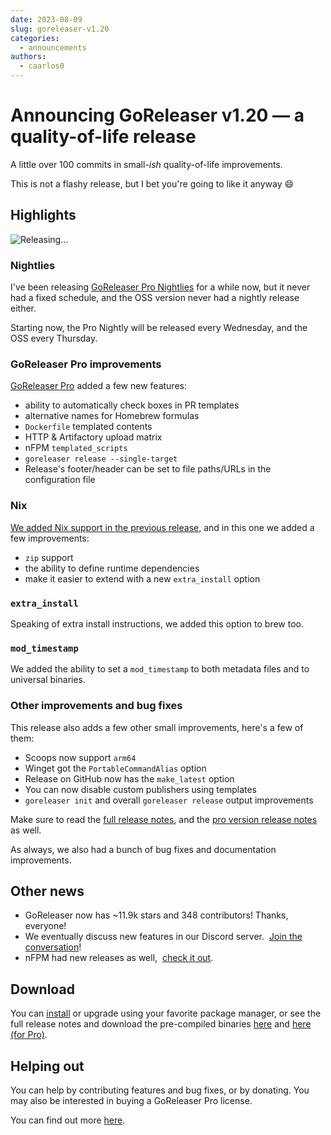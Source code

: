 ```yaml
---
date: 2023-08-09
slug: goreleaser-v1.20
categories:
  - announcements
authors:
  - caarlos0
---
```


# Announcing GoReleaser v1.20 — a quality-of-life release

A little over 100 commits in small-_ish_ quality-of-life improvements.

<!-- more -->

This is not a flashy release, but I bet you're going to like it anyway 😄

## Highlights

![Releasing...](https://carlosbecker.com/posts/goreleaser-v1.20/pic.png)

### Nightlies

I've been releasing [GoReleaser Pro Nightlies][pro-nightly] for a while now, but
it never had a fixed schedule, and the OSS version never had a nightly release
either.

Starting now, the Pro Nightly will be released every Wednesday, and the OSS
every Thursday.

[pro-nightly]: https://github.com/weyfonk/goreleaser-pro/releases/tag/nightly

### GoReleaser Pro improvements

[GoReleaser Pro][pro] added a few new features:

- ability to automatically check boxes in PR templates
- alternative names for Homebrew formulas
- `Dockerfile` templated contents
- HTTP & Artifactory upload matrix
- nFPM `templated_scripts`
- `goreleaser release --single-target`
- Release's footer/header can be set to file paths/URLs in the configuration file

### Nix

[We added Nix support in the previous release](./2023-06-28-goreleaser-v1.19.md),
and in this one we added a few improvements:

- `zip` support
- the ability to define runtime dependencies
- make it easier to extend with a new `extra_install` option

### `extra_install`

Speaking of extra install instructions, we added this option to brew too.

### `mod_timestamp`

We added the ability to set a `mod_timestamp` to both metadata files and to
universal binaries.

### Other improvements and bug fixes

This release also adds a few other small improvements, here's a few of them:

- Scoops now support `arm64`
- Winget got the `PortableCommandAlias` option
- Release on GitHub now has the `make_latest` option
- You can now disable custom publishers using templates
- `goreleaser init` and overall `goreleaser release` output improvements

Make sure to read the [full release notes][oss-rel], and the
[pro version release notes][pro-rel] as well.

As always, we also had a bunch of bug fixes and documentation improvements.

## Other news

- GoReleaser now has ~11.9k stars and 348 contributors! Thanks, everyone!
- We eventually discuss new features in our Discord server. 
  [Join the conversation](https://goreleaser.com/discord)!
- nFPM had new releases as well, 
  [check it out](https://github.com/goreleaser/nfpm/releases).

## Download

You can [install][] or upgrade using your favorite package manager, or see the
full release notes and download the pre-compiled binaries [here][oss-rel] and
[here (for Pro)][pro-rel].

[install]: https://goreleaser.com/install
[pro-rel]: https://github.com/weyfonk/goreleaser-pro/releases/tag/v1.20.0-pro
[oss-rel]: https://github.com/weyfonk/goreleaser/releases/tag/v1.20.0
[pro]: https://goreleaser.com/pro

## Helping out

You can help by contributing features and bug fixes, or by donating.
You may also be interested in buying a GoReleaser Pro license.

You can find out more [here](https://goreleaser.com/sponsors/).
